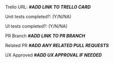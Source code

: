 # <Feature Title>

Trello URL: **_#ADD LINK TO TRELLO CARD_**

Unit tests completed?: (Y/N/NA)

UI tests completed?: (Y/N/NA)

PR Branch
**_#ADD LINK TO PR BRANCH_**

Related PR
**_#ADD ANY RELATED PULL REQUESTS_**

UX Approved
**_#ADD UX APPROVAL IF NEEDED_**